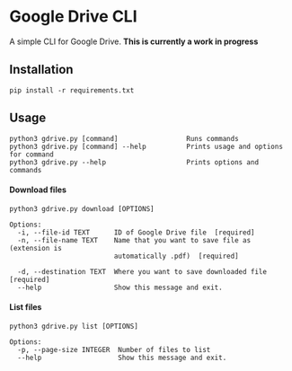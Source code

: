 # Google Drive CLI

A simple CLI for Google Drive. **This is currently a work in progress**

## Installation

`pip install -r requirements.txt`

## Usage

```
python3 gdrive.py [command]                 Runs commands
python3 gdrive.py [command] --help          Prints usage and options for command
python3 gdrive.py --help                    Prints options and commands
```

#### Download files

```
python3 gdrive.py download [OPTIONS]

Options:
  -i, --file-id TEXT      ID of Google Drive file  [required]
  -n, --file-name TEXT    Name that you want to save file as (extension is
                          automatically .pdf)  [required]

  -d, --destination TEXT  Where you want to save downloaded file  [required]
  --help                  Show this message and exit.
```

#### List files

```
python3 gdrive.py list [OPTIONS]

Options:
  -p, --page-size INTEGER  Number of files to list
  --help                   Show this message and exit.
```
